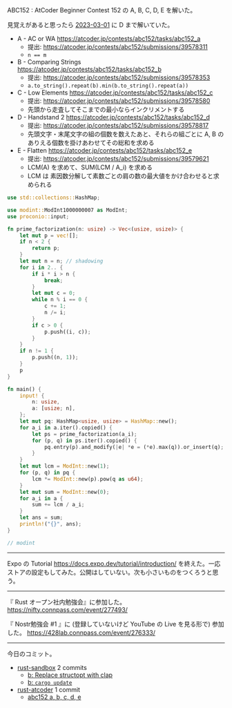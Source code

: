 ABC152 : AtCoder Beginner Contest 152 の A, B, C, D, E を解いた。

見覚えがあると思ったら [2023-03-01] に D まで解いていた。

- A - AC or WA
  <https://atcoder.jp/contests/abc152/tasks/abc152_a>
  - 提出: <https://atcoder.jp/contests/abc152/submissions/39578311>
  - `n == m`
- B - Comparing Strings
  <https://atcoder.jp/contests/abc152/tasks/abc152_b>
  - 提出: <https://atcoder.jp/contests/abc152/submissions/39578353>
  - `a.to_string().repeat(b).min(b.to_string().repeat(a))`
- C - Low Elements
  <https://atcoder.jp/contests/abc152/tasks/abc152_c>
  - 提出: <https://atcoder.jp/contests/abc152/submissions/39578580>
  - 先頭から走査してそこまでの最小ならインクリメントする
- D - Handstand 2
  <https://atcoder.jp/contests/abc152/tasks/abc152_d>
  - 提出: <https://atcoder.jp/contests/abc152/submissions/39578817>
  - 先頭文字・末尾文字の組の個数を数えたあと、それらの組ごとに A, B のありえる個数を掛けあわせてその総和を求める
- E - Flatten
  <https://atcoder.jp/contests/abc152/tasks/abc152_e>
  - 提出: <https://atcoder.jp/contests/abc152/submissions/39579621>
  - LCM(A) を求めて、SUM(LCM / A_i) を求める
  - LCM は 素因数分解して素数ごとの肩の数の最大値をかけ合わせると求められる

```rust
use std::collections::HashMap;

use modint::ModInt1000000007 as ModInt;
use proconio::input;

fn prime_factorization(n: usize) -> Vec<(usize, usize)> {
    let mut p = vec![];
    if n < 2 {
        return p;
    }
    let mut n = n; // shadowing
    for i in 2.. {
        if i * i > n {
            break;
        }
        let mut c = 0;
        while n % i == 0 {
            c += 1;
            n /= i;
        }
        if c > 0 {
            p.push((i, c));
        }
    }
    if n != 1 {
        p.push((n, 1));
    }
    p
}

fn main() {
    input! {
        n: usize,
        a: [usize; n],
    };
    let mut pq: HashMap<usize, usize> = HashMap::new();
    for a_i in a.iter().copied() {
        let ps = prime_factorization(a_i);
        for (p, q) in ps.iter().copied() {
            pq.entry(p).and_modify(|e| *e = (*e).max(q)).or_insert(q);
        }
    }
    let mut lcm = ModInt::new(1);
    for (p, q) in pq {
        lcm *= ModInt::new(p).pow(q as u64);
    }
    let mut sum = ModInt::new(0);
    for a_i in a {
        sum += lcm / a_i;
    }
    let ans = sum;
    println!("{}", ans);
}

// modint
```

---

Expo の Tutorial <https://docs.expo.dev/tutorial/introduction/> を終えた。一応ストアの設定もしてみた。公開はしていない。次も小さいものをつくろうと思う。

---

『 Rust オープン社内勉強会』に参加した。 <https://nifty.connpass.com/event/277493/>

『 Nostr勉強会 #1 』に (登録していないけど YouTube の Live を見る形で) 参加した。 <https://428lab.connpass.com/event/276333/>

---

今日のコミット。

- [rust-sandbox](https://github.com/bouzuya/rust-sandbox) 2 commits
  - [b: Replace structopt with clap](https://github.com/bouzuya/rust-sandbox/commit/d97ba93cf2e8e07158f325d08278449394f23f20)
  - [b: `cargo update`](https://github.com/bouzuya/rust-sandbox/commit/f953c248f04c37714c844f3faa4fff976de6f152)
- [rust-atcoder](https://github.com/bouzuya/rust-atcoder) 1 commit
  - [abc152 a, b, c, d, e](https://github.com/bouzuya/rust-atcoder/commit/f3c1f535983d99b55b5ec6e6c508410fa46caf6c)

[2023-03-01]: https://blog.bouzuya.net/2023/03/01/
